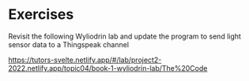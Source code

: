 # Exercises

Revisit the following Wyliodrin lab and update the program to send light sensor data to a Thingspeak channel

https://tutors-svelte.netlify.app/#/lab/project2-2022.netlify.app/topic04/book-1-wyliodrin-lab/The%20Code
